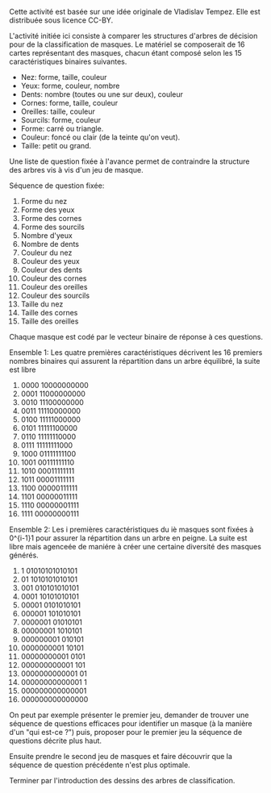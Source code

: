 Cette activité est basée sur une idée originale de Vladislav Tempez. Elle est distribuée sous licence CC-BY.

L'activité initiée ici consiste à comparer les structures d'arbres de décision pour de la classification de masques.
Le matériel se composerait de 16 cartes représentant des masques, chacun étant composé selon les 15 caractéristiques binaires suivantes.

- Nez: forme, taille, couleur
- Yeux: forme, couleur, nombre
- Dents: nombre (toutes ou une sur deux), couleur
- Cornes: forme, taille, couleur
- Oreilles: taille, couleur
- Sourcils: forme, couleur
- Forme: carré ou triangle.
- Couleur: foncé ou clair (de la teinte qu'on veut).
- Taille: petit ou grand.

Une liste de question fixée à l'avance permet de contraindre la structure des arbres vis à vis d'un jeu de masque.

Séquence de question fixée:
1. Forme du nez
2. Forme des yeux
3. Forme des cornes
4. Forme des sourcils
5. Nombre d'yeux
6. Nombre de dents
7. Couleur du nez
8. Couleur des yeux
9. Couleur des dents
10. Couleur des cornes
11. Couleur des oreilles
12. Couleur des sourcils
13. Taille du nez
14. Taille des cornes
15. Taille des oreilles

Chaque masque est codé par le vecteur binaire de réponse à ces questions.

Ensemble 1:
Les quatre premières caractéristiques décrivent les 16 premiers nombres
binaires qui assurent la répartition dans un arbre équilibré, la suite est
libre
1. 0000 10000000000
2. 0001 11000000000
3. 0010 11100000000
4. 0011 11110000000
5. 0100 11111000000
6. 0101 11111100000
7. 0110 11111110000
8. 0111 11111111000
9. 1000 01111111100
10. 1001 00111111110
11. 1010 00011111111
12. 1011 00001111111
13. 1100 00000111111
14. 1101 00000011111
15. 1110 00000001111
16. 1111 00000000111

Ensemble 2:
Les i premières caractéristiques du iè masques sont fixées à 0^{i-1}1 pour
assurer la répartition dans un arbre en peigne. La suite est libre mais agenceée de maniére à créer une certaine diversité des masques générés.
1. 1 01010101010101
2. 01 1010101010101
3. 001 010101010101
4. 0001 10101010101
5. 00001 0101010101
6. 000001 101010101
7. 0000001 01010101
8. 00000001 1010101
9. 000000001 010101
10. 0000000001 10101
11. 00000000001 0101
12. 000000000001 101
13. 0000000000001 01
14. 00000000000001 1
15. 000000000000001
16. 000000000000000

On peut par exemple présenter le premier jeu, demander de trouver une séquence de questions efficaces pour identifier un masque (à la manière d'un "qui est-ce ?") puis, proposer pour le premier jeu la séquence de questions décrite plus haut.

Ensuite prendre le second jeu de masques et faire découvrir que la séquence de question précédente n'est plus optimale.

Terminer par l'introduction des dessins des arbres de classification.
